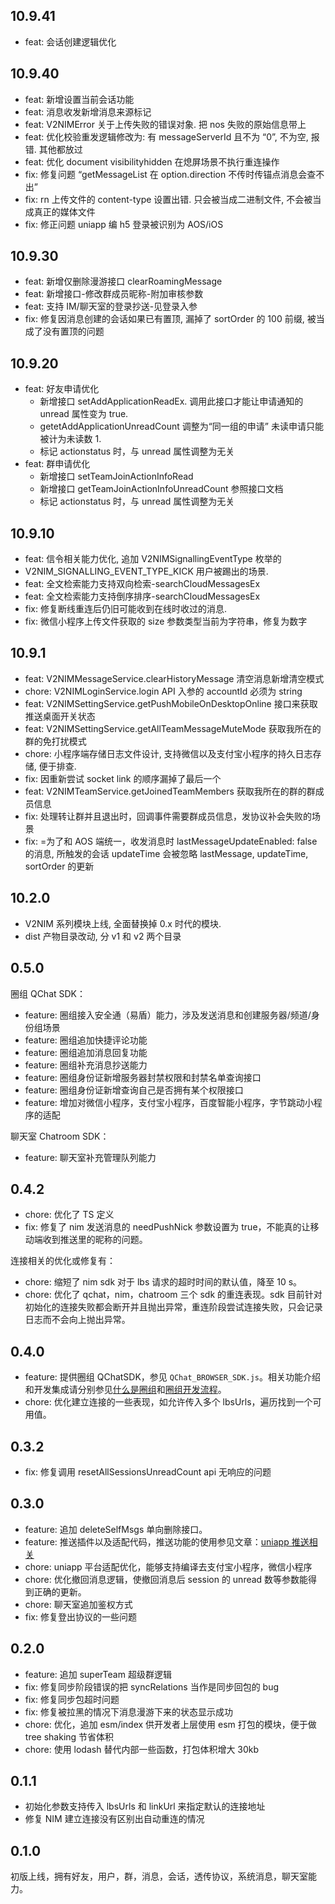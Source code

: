 ## 10.9.41

- feat: 会话创建逻辑优化

## 10.9.40

- feat: 新增设置当前会话功能
- feat: 消息收发新增消息来源标记
- feat: V2NIMError 关于上传失败的错误对象. 把 nos 失败的原始信息带上
- feat: 优化校验重发逻辑修改为: 有 messageServerId 且不为 “0”, 不为空, 报错. 其他都放过
- feat: 优化 document visibilityhidden 在熄屏场景不执行重连操作
- fix: 修复问题 “getMessageList 在 option.direction 不传时传锚点消息会查不出”
- fix: rn 上传文件的 content-type 设置出错. 只会被当成二进制文件, 不会被当成真正的媒体文件
- fix: 修正问题 uniapp 编 h5 登录被识别为 AOS/iOS

## 10.9.30

- feat: 新增仅删除漫游接口 clearRoamingMessage
- feat: 新增接口-修改群成员昵称-附加审核参数
- feat: 支持 IM/聊天室的登录抄送-见登录入参
- fix: 修复因消息创建的会话如果已有置顶, 漏掉了 sortOrder 的 100 前缀, 被当成了没有置顶的问题

## 10.9.20

- feat: 好友申请优化
  - 新增接口 setAddApplicationReadEx. 调用此接口才能让申请通知的 unread 属性变为 true.
  - getetAddApplicationUnreadCount 调整为“同一组的申请” 未读申请只能被计为未读数 1.
  - 标记 actionstatus 时，与 unread 属性调整为无关
- feat: 群申请优化
  - 新增接口 setTeamJoinActionInfoRead
  - 新增接口 getTeamJoinActionInfoUnreadCount 参照接口文档
  - 标记 actionstatus 时，与 unread 属性调整为无关

## 10.9.10

- feat: 信令相关能力优化, 追加 V2NIMSignallingEventType 枚举的
- V2NIM_SIGNALLING_EVENT_TYPE_KICK 用户被踢出的场景.
- feat: 全文检索能力支持双向检索-searchCloudMessagesEx
- feat: 全文检索能力支持倒序排序-searchCloudMessagesEx
- fix: 修复断线重连后仍旧可能收到在线时收过的消息.
- fix: 微信小程序上传文件获取的 size 参数类型当前为字符串，修复为数字

## 10.9.1

- feat: V2NIMMessageService.clearHistoryMessage 清空消息新增清空模式
- chore: V2NIMLoginService.login API 入参的 accountId 必须为 string
- feat: V2NIMSettingService.getPushMobileOnDesktopOnline 接口来获取推送桌面开关状态
- feat: V2NIMSettingService.getAllTeamMessageMuteMode 获取我所在的群的免打扰模式
- chore: 小程序端存储日志文件设计, 支持微信以及支付宝小程序的持久日志存储, 便于排查.
- fix: 因重新尝试 socket link 的顺序漏掉了最后一个
- feat: V2NIMTeamService.getJoinedTeamMembers 获取我所在的群的群成员信息
- fix: 处理转让群并且退出时，回调事件需要群成员信息，发协议补会失败的场景
- fix: =为了和 AOS 端统一，收发消息时 lastMessageUpdateEnabled: false 的消息, 所触发的会话 updateTime 会被忽略 lastMessage, updateTime, sortOrder 的更新

## 10.2.0

- V2NIM 系列模块上线, 全面替换掉 0.x 时代的模块.
- dist 产物目录改动, 分 v1 和 v2 两个目录

## 0.5.0

圈组 QChat SDK：

- feature: 圈组接入安全通（易盾）能力，涉及发送消息和创建服务器/频道/身份组场景
- feature: 圈组追加快捷评论功能
- feature: 圈组追加消息回复功能
- feature: 圈组补充消息抄送能力
- feature: 圈组身份证新增服务器封禁权限和封禁名单查询接口
- feature: 圈组身份证新增查询自己是否拥有某个权限接口
- feature: 增加对微信小程序，支付宝小程序，百度智能小程序，字节跳动小程序的适配

聊天室 Chatroom SDK：

- feature: 聊天室补充管理队列能力

## 0.4.2

- chore: 优化了 TS 定义
- fix: 修复了 nim 发送消息的 needPushNick 参数设置为 true，不能真的让移动端收到推送里的昵称的问题。

连接相关的优化或修复有：

- chore: 缩短了 nim sdk 对于 lbs 请求的超时时间的默认值，降至 10 s。
- chore: 优化了 qchat，nim，chatroom 三个 sdk 的重连表现。sdk 目前针对初始化的连接失败都会断开并且抛出异常，重连阶段尝试连接失败，只会记录日志而不会向上抛出异常。

## 0.4.0

- feature: 提供圈组 QChatSDK，参见 `QChat_BROWSER_SDK.js`。相关功能介绍和开发集成请分别参见[什么是圈组](https://doc.yunxin.163.com/docs/TM5MzM5Njk/jQ5MjIxNzE)和[圈组开发流程](https://doc.yunxin.163.com/docs/TM5MzM5Njk/Tc4ODUzODk)。
- chore: 优化建立连接的一些表现，如允许传入多个 lbsUrls，遍历找到一个可用值。

## 0.3.2

- fix: 修复调用 resetAllSessionsUnreadCount api 无响应的问题

## 0.3.0

- feature: 追加 deleteSelfMsgs 单向删除接口。
- feature: 推送插件以及适配代码，推送功能的使用参见文章：[uniapp 推送相关](/docs/TM5MzM5Njk/jIyMTE5NDk?platformId=60179)
- chore: uniapp 平台适配优化，能够支持编译去支付宝小程序，微信小程序
- chore: 优化撤回消息逻辑，使撤回消息后 session 的 unread 数等参数能得到正确的更新。
- chore: 聊天室追加鉴权方式
- fix: 修复登出协议的一些问题

## 0.2.0

- feature: 追加 superTeam 超级群逻辑
- fix: 修复同步阶段错误的把 syncRelations 当作是同步回包的 bug
- fix: 修复同步包超时问题
- fix: 修复被拉黑的情况下消息漫游下来的状态显示成功
- chore: 优化，追加 esm/index 供开发者上层使用 esm 打包的模块，便于做 tree shaking 节省体积
- chore: 使用 lodash 替代内部一些函数，打包体积增大 30kb

## 0.1.1

- 初始化参数支持传入 lbsUrls 和 linkUrl 来指定默认的连接地址
- 修复 NIM 建立连接没有区别出自动重连的情况

## 0.1.0

初版上线，拥有好友，用户，群，消息，会话，透传协议，系统消息，聊天室能力。

